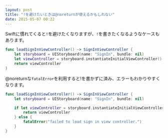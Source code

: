 ```yaml
---
layout: post
title: "!を避けたいときは@noreturnが使えるかもしれない"
date: 2015-05-07 00:22
---
```


Swiftに慣れてくると`!`を避けたくなりますが、`!`を書きたくなるようなケースもあります。

```swift
func loadSignInViewController() -> SignInViewController {
    let storyboard = UIStoryboard(name: "SignIn", bundle: nil)
    let viewController = storyboard.instantiateInitialViewController() as! SignInViewController
    return viewController
}
```

@noreturnな`fatalError`を利用すると!を書かずに済み、エラーもわかりやすくなります。

```swift
func loadSignInViewController() -> SignInViewController {
    let storyboard = UIStoryboard(name: "SignIn", bundle: nil)

    if let viewController = storyboard.instantiateInitialViewController() as? SignInViewController {
        return viewController
    } else {
        fatalError("failed to load sign in view controller.")
    }
}
```

